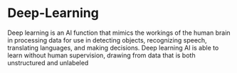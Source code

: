 # Deep-Learning
Deep learning is an AI function that mimics the workings of the human brain in processing data for use in detecting objects,
recognizing speech, translating languages, and making decisions.
Deep learning AI is able to learn without human supervision, drawing from data that is both unstructured and unlabeled
